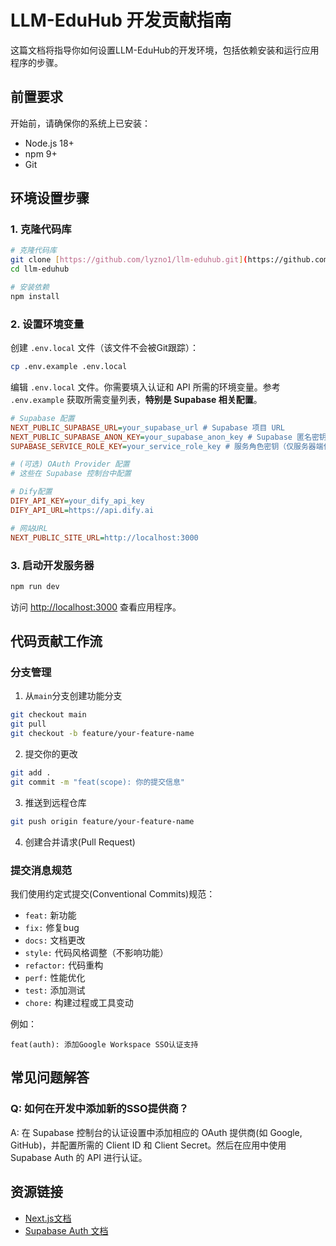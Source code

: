 # LLM-EduHub 开发贡献指南

这篇文档将指导你如何设置LLM-EduHub的开发环境，包括依赖安装和运行应用程序的步骤。

## 前置要求

开始前，请确保你的系统上已安装：

- Node.js 18+
- npm 9+
- Git

## 环境设置步骤

### 1. 克隆代码库

```bash
# 克隆代码库
git clone [https://github.com/lyzno1/llm-eduhub.git](https://github.com/lyzno1/llm-eduhub.git)
cd llm-eduhub

# 安装依赖
npm install
```

### 2\. 设置环境变量

创建 `.env.local` 文件（该文件不会被Git跟踪）：

```bash
cp .env.example .env.local
```

编辑 `.env.local` 文件。你需要填入认证和 API 所需的环境变量。参考 `.env.example` 获取所需变量列表，**特别是 Supabase 相关配置**。

```ini
# Supabase 配置
NEXT_PUBLIC_SUPABASE_URL=your_supabase_url # Supabase 项目 URL
NEXT_PUBLIC_SUPABASE_ANON_KEY=your_supabase_anon_key # Supabase 匿名密钥
SUPABASE_SERVICE_ROLE_KEY=your_service_role_key # 服务角色密钥（仅服务器端使用）

# (可选) OAuth Provider 配置
# 这些在 Supabase 控制台中配置

# Dify配置
DIFY_API_KEY=your_dify_api_key
DIFY_API_URL=https://api.dify.ai

# 网站URL
NEXT_PUBLIC_SITE_URL=http://localhost:3000
```

### 3\. 启动开发服务器

```bash
npm run dev
```

访问 [http://localhost:3000](http://localhost:3000) 查看应用程序。

## 代码贡献工作流

### 分支管理

1.  从`main`分支创建功能分支

```bash
git checkout main
git pull
git checkout -b feature/your-feature-name
```

2.  提交你的更改

```bash
git add .
git commit -m "feat(scope): 你的提交信息"
```

3.  推送到远程仓库

```bash
git push origin feature/your-feature-name
```

4.  创建合并请求(Pull Request)

### 提交消息规范

我们使用约定式提交(Conventional Commits)规范：

  - `feat:` 新功能
  - `fix:` 修复bug
  - `docs:` 文档更改
  - `style:` 代码风格调整（不影响功能）
  - `refactor:` 代码重构
  - `perf:` 性能优化
  - `test:` 添加测试
  - `chore:` 构建过程或工具变动

例如：

```
feat(auth): 添加Google Workspace SSO认证支持
```

## 常见问题解答

### Q: 如何在开发中添加新的SSO提供商？

A: 在 Supabase 控制台的认证设置中添加相应的 OAuth 提供商(如 Google, GitHub)，并配置所需的 Client ID 和 Client Secret。然后在应用中使用 Supabase Auth 的 API 进行认证。

## 资源链接

  - [Next.js文档](https://nextjs.org/docs)
  - [Supabase Auth 文档](https://supabase.com/docs/guides/auth)

```